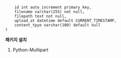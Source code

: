 ```create table images(
    id int auto_increment primary key,
    filename varchar(255) not null,
    filepath text not null,
    upload_at datetime default CURRENT_TIMESTAMP,
    content_tpye varchar(100) default null
)
```
__패키지 설치__
1. Python-Multipart